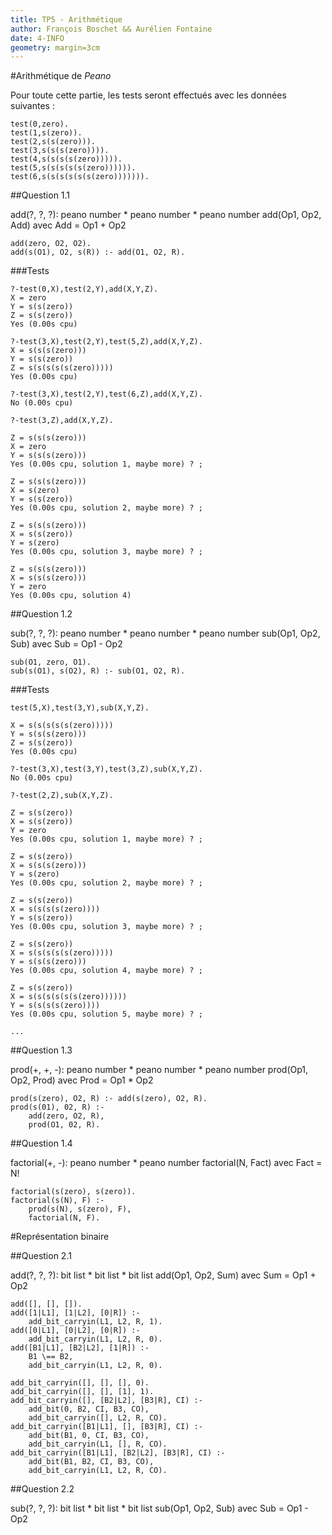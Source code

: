 ```yaml
---
title: TP5 - Arithmétique
author: François Boschet && Aurélien Fontaine
date: 4-INFO
geometry: margin=3cm
---
```


#Arithmétique de *Peano*

Pour toute cette partie, les tests seront effectués avec les données suivantes :

~~~~ {.mycode .prolog .numberLines}
test(0,zero).
test(1,s(zero)).
test(2,s(s(zero))).
test(3,s(s(s(zero)))).
test(4,s(s(s(s(zero))))).
test(5,s(s(s(s(s(zero)))))).
test(6,s(s(s(s(s(s(zero))))))).
~~~~

##Question 1.1

add(?, ?, ?): peano number * peano number * peano number
add(Op1, Op2, Add) avec Add = Op1 + Op2

~~~~ {#mycode .prolog .numberLines}
add(zero, O2, O2).
add(s(O1), O2, s(R)) :- add(O1, O2, R).
~~~~

###Tests

~~~~{.prolog}
?-test(0,X),test(2,Y),add(X,Y,Z).
X = zero
Y = s(s(zero))
Z = s(s(zero))
Yes (0.00s cpu)

?-test(3,X),test(2,Y),test(5,Z),add(X,Y,Z).
X = s(s(s(zero)))
Y = s(s(zero))
Z = s(s(s(s(s(zero)))))
Yes (0.00s cpu)

?-test(3,X),test(2,Y),test(6,Z),add(X,Y,Z).
No (0.00s cpu)

?-test(3,Z),add(X,Y,Z).

Z = s(s(s(zero)))
X = zero
Y = s(s(s(zero)))
Yes (0.00s cpu, solution 1, maybe more) ? ;

Z = s(s(s(zero)))
X = s(zero)
Y = s(s(zero))
Yes (0.00s cpu, solution 2, maybe more) ? ;

Z = s(s(s(zero)))
X = s(s(zero))
Y = s(zero)
Yes (0.00s cpu, solution 3, maybe more) ? ;

Z = s(s(s(zero)))
X = s(s(s(zero)))
Y = zero
Yes (0.00s cpu, solution 4)
~~~~

##Question 1.2

sub(?, ?, ?): peano number * peano number * peano number
sub(Op1, Op2, Sub) avec Sub = Op1 - Op2

~~~~ {#mycode .prolog .numberLines}
sub(O1, zero, O1).
sub(s(O1), s(O2), R) :- sub(O1, O2, R).
~~~~

###Tests

~~~~{.prolog}
test(5,X),test(3,Y),sub(X,Y,Z).

X = s(s(s(s(s(zero)))))
Y = s(s(s(zero)))
Z = s(s(zero))
Yes (0.00s cpu)

?-test(3,X),test(3,Y),test(3,Z),sub(X,Y,Z).
No (0.00s cpu)

?-test(2,Z),sub(X,Y,Z).

Z = s(s(zero))
X = s(s(zero))
Y = zero
Yes (0.00s cpu, solution 1, maybe more) ? ;

Z = s(s(zero))
X = s(s(s(zero)))
Y = s(zero)
Yes (0.00s cpu, solution 2, maybe more) ? ;

Z = s(s(zero))
X = s(s(s(s(zero))))
Y = s(s(zero))
Yes (0.00s cpu, solution 3, maybe more) ? ;

Z = s(s(zero))
X = s(s(s(s(s(zero)))))
Y = s(s(s(zero)))
Yes (0.00s cpu, solution 4, maybe more) ? ;

Z = s(s(zero))
X = s(s(s(s(s(s(zero))))))
Y = s(s(s(s(zero))))
Yes (0.00s cpu, solution 5, maybe more) ? ;

...
~~~~

##Question 1.3

prod(+, +, -): peano number * peano number * peano number
prod(Op1, Op2, Prod) avec Prod = Op1 * Op2

~~~~ {#mycode .prolog .numberLines}
prod(s(zero), O2, R) :- add(s(zero), O2, R).
prod(s(01), 02, R) :-
    add(zero, O2, R),
    prod(O1, 02, R).
~~~~

##Question 1.4

factorial(+, -): peano number * peano number
factorial(N, Fact) avec Fact = N!

~~~~ {#mycode .prolog .numberLines}
factorial(s(zero), s(zero)).
factorial(s(N), F) :-
    prod(s(N), s(zero), F),
    factorial(N, F).
~~~~

#Représentation binaire

##Question 2.1

add(?, ?, ?): bit list * bit list * bit list
add(Op1, Op2, Sum) avec Sum = Op1 + Op2

~~~~ {#mycode .prolog .numberLines}
add([], [], []).
add([1|L1], [1|L2], [0|R]) :-
    add_bit_carryin(L1, L2, R, 1).
add([0|L1], [0|L2], [0|R]) :-
    add_bit_carryin(L1, L2, R, 0).
add([B1|L1], [B2|L2], [1|R]) :-
    B1 \== B2,
    add_bit_carryin(L1, L2, R, 0).

add_bit_carryin([], [], [], 0).
add_bit_carryin([], [], [1], 1).
add_bit_carryin([], [B2|L2], [B3|R], CI) :-
    add_bit(0, B2, CI, B3, CO),
    add_bit_carryin([], L2, R, CO).
add_bit_carryin([B1|L1], [], [B3|R], CI) :-
    add_bit(B1, 0, CI, B3, CO),
    add_bit_carryin(L1, [], R, CO).
add_bit_carryin([B1|L1], [B2|L2], [B3|R], CI) :-
    add_bit(B1, B2, CI, B3, CO),
    add_bit_carryin(L1, L2, R, CO).
~~~~~

##Question 2.2

sub(?, ?, ?): bit list * bit list * bit list
sub(Op1, Op2, Sub) avec Sub = Op1 - Op2

~~~~ {#mycode .prolog .numberLines}
~~~~
